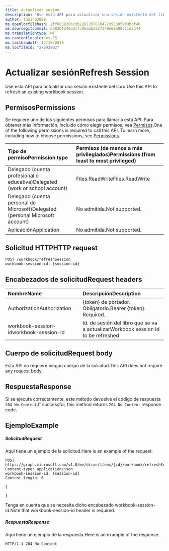 ```yaml
---
title: Actualizar sesión
description: 'Use esta API para actualizar una sesión existente del libro. '
author: lumine2008
ms.openlocfilehash: 2ff0658286c3b220729761b4723953859b3bdf46
ms.sourcegitcommit: 6a82bf240a3cfc0baabd227349e08a08311e3d44
ms.translationtype: MT
ms.contentlocale: es-ES
ms.lasthandoff: 12/18/2018
ms.locfileid: "27343802"
---
```

# <a name="refresh-session"></a><span data-ttu-id="18477-103">Actualizar sesión</span><span class="sxs-lookup"><span data-stu-id="18477-103">Refresh Session</span></span>

<span data-ttu-id="18477-104">Use esta API para actualizar una sesión existente del libro.</span><span class="sxs-lookup"><span data-stu-id="18477-104">Use this API to refresh an existing workbook session.</span></span> 

## <a name="permissions"></a><span data-ttu-id="18477-105">Permisos</span><span class="sxs-lookup"><span data-stu-id="18477-105">Permissions</span></span>
<span data-ttu-id="18477-p101">Se requiere uno de los siguientes permisos para llamar a esta API. Para obtener más información, incluido cómo elegir permisos, vea [Permisos](/graph/permissions-reference).</span><span class="sxs-lookup"><span data-stu-id="18477-p101">One of the following permissions is required to call this API. To learn more, including how to choose permissions, see [Permissions](/graph/permissions-reference).</span></span>

|<span data-ttu-id="18477-108">Tipo de permiso</span><span class="sxs-lookup"><span data-stu-id="18477-108">Permission type</span></span>      | <span data-ttu-id="18477-109">Permisos (de menos a más privilegiados)</span><span class="sxs-lookup"><span data-stu-id="18477-109">Permissions (from least to most privileged)</span></span>              |
|:--------------------|:---------------------------------------------------------|
|<span data-ttu-id="18477-110">Delegado (cuenta profesional o educativa)</span><span class="sxs-lookup"><span data-stu-id="18477-110">Delegated (work or school account)</span></span> | <span data-ttu-id="18477-111">Files.ReadWrite</span><span class="sxs-lookup"><span data-stu-id="18477-111">Files.ReadWrite</span></span>    |
|<span data-ttu-id="18477-112">Delegado (cuenta personal de Microsoft)</span><span class="sxs-lookup"><span data-stu-id="18477-112">Delegated (personal Microsoft account)</span></span> | <span data-ttu-id="18477-113">No admitida.</span><span class="sxs-lookup"><span data-stu-id="18477-113">Not supported.</span></span>    |
|<span data-ttu-id="18477-114">Aplicación</span><span class="sxs-lookup"><span data-stu-id="18477-114">Application</span></span> | <span data-ttu-id="18477-115">No admitida.</span><span class="sxs-lookup"><span data-stu-id="18477-115">Not supported.</span></span> |

## <a name="http-request"></a><span data-ttu-id="18477-116">Solicitud HTTP</span><span class="sxs-lookup"><span data-stu-id="18477-116">HTTP request</span></span>
<!-- { "blockType": "ignored" } -->
```http
POST /workbook/refreshSession
workbook-session-id: {session-id}
```
## <a name="request-headers"></a><span data-ttu-id="18477-117">Encabezados de solicitud</span><span class="sxs-lookup"><span data-stu-id="18477-117">Request headers</span></span>
| <span data-ttu-id="18477-118">Nombre</span><span class="sxs-lookup"><span data-stu-id="18477-118">Name</span></span>       | <span data-ttu-id="18477-119">Descripción</span><span class="sxs-lookup"><span data-stu-id="18477-119">Description</span></span>|
|:---------------|:----------|
| <span data-ttu-id="18477-120">Authorization</span><span class="sxs-lookup"><span data-stu-id="18477-120">Authorization</span></span>  | <span data-ttu-id="18477-p102">{token} de portador. Obligatorio.</span><span class="sxs-lookup"><span data-stu-id="18477-p102">Bearer {token}. Required.</span></span> |
| <span data-ttu-id="18477-123">workbook-session-id</span><span class="sxs-lookup"><span data-stu-id="18477-123">workbook-session-id</span></span> | <span data-ttu-id="18477-124">Id. de sesión del libro que se va a actualizar</span><span class="sxs-lookup"><span data-stu-id="18477-124">Workbook session Id to be refreshed</span></span> |

## <a name="request-body"></a><span data-ttu-id="18477-125">Cuerpo de solicitud</span><span class="sxs-lookup"><span data-stu-id="18477-125">Request body</span></span>
<span data-ttu-id="18477-126">Esta API no requiere ningún cuerpo de la solicitud.</span><span class="sxs-lookup"><span data-stu-id="18477-126">This API does not require any request body.</span></span>

## <a name="response"></a><span data-ttu-id="18477-127">Respuesta</span><span class="sxs-lookup"><span data-stu-id="18477-127">Response</span></span>

<span data-ttu-id="18477-128">Si se ejecuta correctamente, este método devuelve el código de respuesta `204 No Content`.</span><span class="sxs-lookup"><span data-stu-id="18477-128">If successful, this method returns `204 No Content` response code.</span></span>

## <a name="example"></a><span data-ttu-id="18477-129">Ejemplo</span><span class="sxs-lookup"><span data-stu-id="18477-129">Example</span></span>
##### <a name="request"></a><span data-ttu-id="18477-130">Solicitud</span><span class="sxs-lookup"><span data-stu-id="18477-130">Request</span></span>
<span data-ttu-id="18477-131">Aquí tiene un ejemplo de la solicitud.</span><span class="sxs-lookup"><span data-stu-id="18477-131">Here is an example of the request.</span></span>
<!-- {
  "blockType": "request",
  "name": "refresh_excel_session"
}-->
```http
POST https://graph.microsoft.com/v1.0/me/drive/items/{id}/workbook/refreshSession
Content-type: application/json
workbook-session-id: {session-id}
Content-length: 0

{

}
```

<span data-ttu-id="18477-132">Tenga en cuenta que se necesita dicho encabezado workbook-session-id.</span><span class="sxs-lookup"><span data-stu-id="18477-132">Note that workbook-session-id header is required.</span></span> 


##### <a name="response"></a><span data-ttu-id="18477-133">Respuesta</span><span class="sxs-lookup"><span data-stu-id="18477-133">Response</span></span>
<span data-ttu-id="18477-134">Aquí tiene un ejemplo de la respuesta.</span><span class="sxs-lookup"><span data-stu-id="18477-134">Here is an example of the response.</span></span> 

<!-- {
  "blockType": "response",
  "truncated": true
} -->
```http
HTTP/1.1 204 No Content
```

<!-- {
  "type": "#page.annotation",
  "suppressions": [
    "Warning: refresh_excel_session//api-reference/v1.0/api/workbook-refreshsession.md:
      Request includes a non-standard header: workbook-session-id"
  ]
}-->
